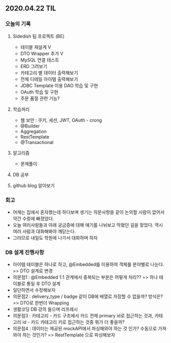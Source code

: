 ## 2020.04.22 TIL

### 오늘의 기록

1. Sidedish 팀 프로젝트 (BE)

   - 테이블 재설계 V
   - DTO Wrapper 추가 V
   - MySQL 연결 테스트
   - ERD 그려보기
   - 카테고리 별 데이터 출력해보기
   - 전체 디테일 아이템 출력해보기
   - JDBC Template 이용 DAO 학습 및 구현
   - OAuth 학습 및 구현
   - 주문 품절 관련 기능?

2. 학습꺼리

   - 웹 보안 : 쿠키, 세션, JWT, OAuth - crong
   - @Builder
   - Aggregation
   - RestTemplate
   - @Transactional

3. 알고리즘

   - 문제풀이

4. DB 공부

5. github blog 알아보기 

### 회고

- 어제는 집에서 혼자했는데 하다보며 생기는 의문사항을 같이 논의할 사람이 없어서 약간 수렁에 빠졌었다.
- 오늘 여러사람들과 아래 궁금증에 대해 얘기를 나눠보고 막혔던 길을 찾았다. 역시 여러 사람과 대화해봐야 깨닫는다.
- 그러므로 내일도 학원에 나가서 대화하며 하자

### DB 설계 진행사항

- 아이템 테이블은 하나로 하고, @Embedded를 이용하여 객체를 분야별로 나눈다. => DTO 설계로 변경
- 의문점1 : @Embedded 1:1 관계에서 중복되는 부분은 어떻게 처리??  => 하나 테이블로 통일 후 DTO 설계
- 일단하면서 수정해보자
- 의문점2 : delivery_type / badge 같이 DB에 배열로 저장할 수 없을까? 방식은?  => DTO로 한번더 Wrapping
- 생활코딩 DB 강의 들으며 리프레시
- 의문점3 : 카테고리 - 카드 구조에서 카드 전체 primary id로 접근하는 것과, 카테고리 id - 카드 카테고리 키로 접근하는 것중 뭐가 더 좋을까?
- 의문점4 : 데이터는 제공된 mockAPI에서 파싱해와야 하는 것 인가? 수동으로 가져와야 하는 것인가? => RestTemplate 으로 파싱해보자
